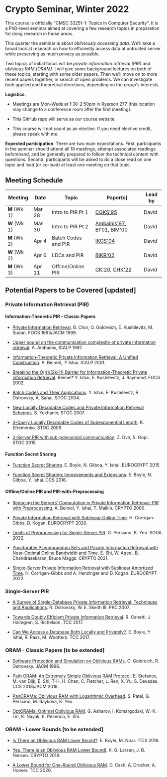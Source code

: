 
# Crypto Seminar, Winter 2022 

This course is officially "CMSC 33251-1: Topics in Computer Security". It is
a PhD-level seminar aimed at covering a few research topics in preparation for
dong research in those areas.

This quarter the seminar is about *obliviously accessing data*. We'll take a
broad look at research on how to efficiently access data at untrusted server
while preserving as much privacy as possible. 

Two topics of initial focus will be *private information retrieval (PIR)* and
*oblivious RAM (ORAM)*. I will give some background lectures on both of these
topics, starting with some older papers. Then we'll move on to more recent
papers together, in search of open problems. We can investigate both applied
and theoretical directions, depending on the group's interests.

**Logistics**: 

- Meetings are Mon-Weds at 1:30-2:50pm in Ryerson 277 (this location may change
  to a conference room after the first meeting). 

- This GitHub repo will serve as our course website.

- This course will not count as an elective. If you need elective credit,
  please speak with me.

**Expected participation**: There are two main expectations. First,
participants in the seminar should attend all 18 meetings, attempt associated
readings beforehand, and be generally prepared to follow the technical content
with questions.  Second, participants will be asked to do a close read on one
topic and lead (or co-lead) at least one meeting on that topic.

## Meeting Schedule

| Meeting | Date | Topic | Paper(s) | Lead by |
| --- | --- | --- | --- | --- |
| **M** (Wk 1) | Mar 28 | Intro to PIR Pt 1 | [CGKS'95](https://madhu.seas.harvard.edu/papers/1995/pir-journ.pdf) | David |
| **W** (Wk 1) | Mar 30 | Intro to PIR Pt 2 | [Ambainis'97](http://citeseerx.ist.psu.edu/viewdoc/download;jsessionid=04CBB5535797D855D0FAE7C8D686DB6B?doi=10.1.1.21.4449&rep=rep1&type=pdf), [BI'01](https://www.cs.bgu.ac.il/~beimel/Papers/BI.pdf), [BIM'00](https://www.cs.bgu.ac.il/~beimel/Papers/BIM.pdf) | David |
| **M** (Wk 2) | Apr 4 | Batch Codes and PIR | [IKOS'04](http://web.cs.ucla.edu/~rafail/PUBLIC/62.pdf) | David |
| **W** (Wk 2) | Apr 6 | LDCs and PIR | [BIKR'02](https://www.cs.bgu.ac.il/~beimel/Papers/BIKRJournal.pdf) | David |
| **M** (Wk 3) | Apr 11 | Offline/Online PIR | [CK'20](https://eprint.iacr.org/2019/1075.pdf), [CHK'22](https://eprint.iacr.org/2022/081)| David |



## Potential Papers to be Covered [updated]

### Private Information Retrieval (PIR)

#### Information-Theoretic PIR - Classic Papers

- [Private Information
  Retrieval](https://madhu.seas.harvard.edu/papers/1995/pir-journ.pdf). B.
  Chor, O. Goldreich, E. Kushilevitz, M. Sudan. FOCS 1995/JACM 1999.

- [Upper bound on the communication complexity of private information
  retrieval](http://citeseerx.ist.psu.edu/viewdoc/download;jsessionid=04CBB5535797D855D0FAE7C8D686DB6B?doi=10.1.1.21.4449&rep=rep1&type=pdf). A. Ambainis, ICALP 1997.

- [Information-Theoretic Private Information Retrieval: A Unified
  Construction](https://www.cs.bgu.ac.il/~beimel/Papers/BI.pdf). A. Beimel, .Y
  Ishai. ICALP 2001.

- [Breaking the O(n1/(2k-1)) Barrier for Information-Theoretic Private
  Information
  Retrieval](https://www.cs.bgu.ac.il/~beimel/Papers/BIKRJournal.pdf). Beimel†
  Y. Ishai, E. Kushilevitz, J. Raymond. FOCS 2002.

- [Batch Codes and Their
  Applications](http://web.cs.ucla.edu/~rafail/PUBLIC/62.pdf).  Y. Ishai, E.
  Kushilevitz, R. Ostrovsky, A. Sahai. STOC 2004.

- [New Locally Decodable Codes and Private Information Retrieval
  Schemes](http://nebula.wsimg.com/79101d4ec19323371d61aa5d32488ff9?AccessKeyId=0EF19C92671ED94CE585&disposition=0&alloworigin=1).
  S. Yekhanin, STOC 2007.

- [3-Query Locally Decodable Codes of Subexponential Length](https://www.cs.bgu.ac.il/~klim/papers/LDC_new.pdf). K. Efremenko. STOC 2009.

- [2-Server PIR with sub-polynomial communication](https://arxiv.org/pdf/1407.6692.pdf). Z. Dvir, S. Gopi. STOC 2015.


#### Function Secret Sharing

- [Function Secret
  Sharing](https://link.springer.com/chapter/10.1007/978-3-662-46803-6_12). E.
  Boyle, N. Gilboa, Y. Ishai. EUROCRYPT 2015.

- [Function Secret Sharing: Improvements and
  Extensions](https://eprint.iacr.org/2018/707). E. Boyle, N. Gilboa, Y. Ishai.
  CCS 2016.


#### Offline/Online PIR and PIR-with-Preprocessing

- [Reducing the Servers’ Computation in Private Information
Retrieval: PIR with Preprocessing](https://www.cs.bgu.ac.il/~beimel/Papers/BIM.pdf). A. Beimel, Y. Ishai, T. Malkin. CRYPTO 2000.

- [Private Information Retrieval with Sublinear Online
  Time](https://eprint.iacr.org/2019/1075.pdf). H. Corrigan-Gibbs, D. Kogan.
  EUROCRYPT 2020.

- [Limits of Preprocessing for Single-Server PIR](https://eprint.iacr.org/2022/235). G. Persiano, K. Yeo. SODA 2022.

- [Puncturable Pseudorandom Sets and Private Information Retrieval with
  Near-Optimal Online Bandwidth and Time](https://eprint.iacr.org/2020/1592).
  E. Shi, W. Aqeel, B. Chandrasekaran, Bruce Maggs. CRYPTO 2021.

- [Single-Server Private Information Retrieval with Sublinear Amortized
  Time](https://eprint.iacr.org/2022/081). H. Corrigan-Gibbs and A.
  Henzinger and D. Kogan. EUROCRYPT 2022.

### Single-Server PIR

- [A Survey of Single-Database Private Information Retrieval: Techniques and
  Applications](https://eprint.iacr.org/2007/059.pdf).  R. Ostrovsky, W. E.
  Skeith III. PKC 2007.

- [Towards Doubly Efficient Private Information
  Retrieval](https://eprint.iacr.org/2017/568).  R. Canetti, J.  Holmgren, S.
  Richelson. TCC 2017.

- [Can We Access a Database Both Locally and
  Privately?](https://eprint.iacr.org/2017/567). E. Boyle, Y. Ishai, R. Pass,
  M. Wootters.  TCC 2017.
 
### ORAM - Classic Papers [to be extended]

- [Software Protection and Simulation on Oblivious RAMs](http://class.ece.iastate.edu/tyagi/cpre681/papers/p431-goldreich.pdf). O. Goldreich, R. Ostrovsky. JACM 1996.

- [Path ORAM: An Extremely Simple Oblivious RAM
  Protocol](https://eprint.iacr.org/2013/280.pdf).  E. Stefanov, M.  van Dijk,
  E. Shi, T-H. H. Chan, C. Fletcher, L. Ren, X. Yu, S. Devadas. CCS 2013/JACM
  2018.

- [PanORAMa: Oblivious RAM with Logarithmic Overhead](https://eprint.iacr.org/2018/373.pdf). S. Patel, G. Persiano, M. Raykova, K.
  Yeo.

- [OptORAMa: Optimal Oblivious RAM](https://eprint.iacr.org/2018/892). G. Asharov, I. Komargodski, W.-K. Lin, K. Nayak, E. Peserico, E. Shi.


### ORAM - Lower Bounds [to be extended]

- [Is There an Oblivious RAM Lower
  Bound?](https://www.wisdom.weizmann.ac.il/~naor/PAPERS/oram_lower.pdf). E.
  Boyle, M.  Noar. ITCS 2016.

- [Yes, There is an Oblivious RAM Lower
  Bound!](https://eprint.iacr.org/2018/423). K. G. Larsen, J. B. Nielsen. CRYPTO
  2018.

- [A Lower Bound for One-Round Oblivious
  RAM](https://eprint.iacr.org/2020/1195.pdf). D. Cash, A. Drucker, A. Hoover.
  TCC 2020.

